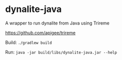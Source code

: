 # dynalite-java

A wrapper to run dynalite from Java using Trireme

https://github.com/apigee/trireme

Build:
`./gradlew build`

Run:
`java -jar build/libs/dynalite-java.jar --help`
